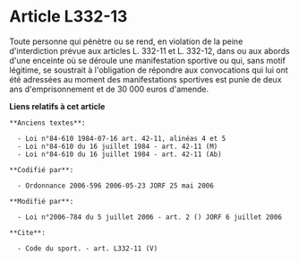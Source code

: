 # Article L332-13

Toute personne qui pénètre ou se rend, en violation de la peine d'interdiction prévue aux articles L. 332-11 et L. 332-12,
dans ou aux abords d'une enceinte où se déroule une manifestation sportive ou qui, sans motif légitime, se soustrait à
l'obligation de répondre aux convocations qui lui ont été adressées au moment des manifestations sportives est punie de deux
ans d'emprisonnement et de 30 000 euros d'amende.

**Liens relatifs à cet article**

	**Anciens textes**:

	  - Loi n°84-610 1984-07-16 art. 42-11, alinéas 4 et 5
	  - Loi n°84-610 du 16 juillet 1984 - art. 42-11 (M)
	  - Loi n°84-610 du 16 juillet 1984 - art. 42-11 (Ab)

	**Codifié par**:

	  - Ordonnance 2006-596 2006-05-23 JORF 25 mai 2006

	**Modifié par**:

	  - Loi n°2006-784 du 5 juillet 2006 - art. 2 () JORF 6 juillet 2006

	**Cite**:

	  - Code du sport. - art. L332-11 (V)
